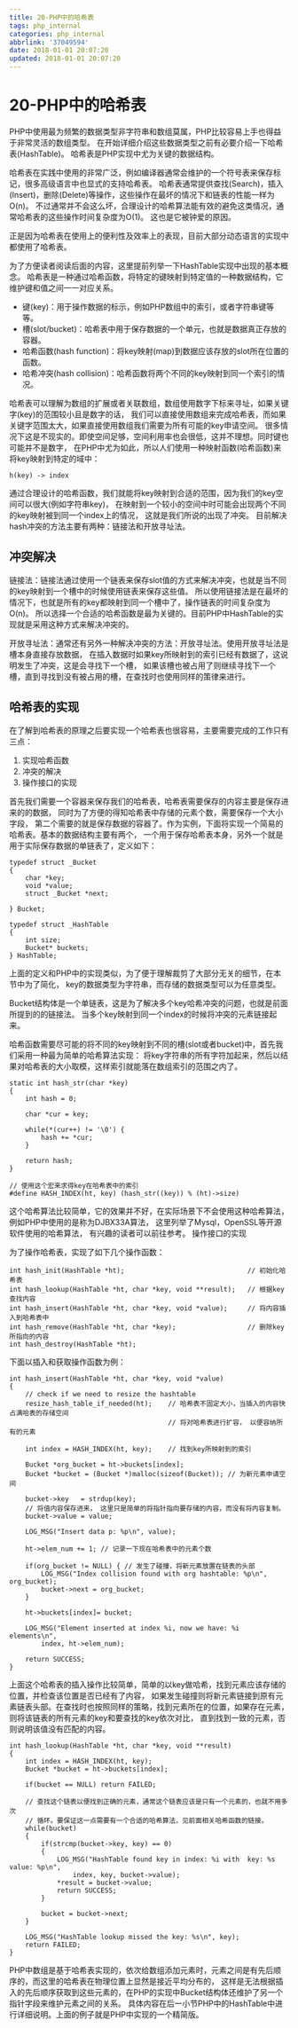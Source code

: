 ```yaml
---
title: 20-PHP中的哈希表
tags: php_internal
categories: php_internal
abbrlink: '37049594'
date: 2018-01-01 20:07:20
updated: 2018-01-01 20:07:20
---
```


# 20-PHP中的哈希表
PHP中使用最为频繁的数据类型非字符串和数组莫属，PHP比较容易上手也得益于非常灵活的数组类型。 在开始详细介绍这些数据类型之前有必要介绍一下哈希表(HashTable)。 哈希表是PHP实现中尤为关键的数据结构。

哈希表在实践中使用的非常广泛，例如编译器通常会维护的一个符号表来保存标记，很多高级语言中也显式的支持哈希表。 哈希表通常提供查找(Search)，插入(Insert)，删除(Delete)等操作，这些操作在最坏的情况下和链表的性能一样为O(n)。 不过通常并不会这么坏，合理设计的哈希算法能有效的避免这类情况，通常哈希表的这些操作时间复杂度为O(1)。 这也是它被钟爱的原因。

正是因为哈希表在使用上的便利性及效率上的表现，目前大部分动态语言的实现中都使用了哈希表。

为了方便读者阅读后面的内容，这里提前列举一下HashTable实现中出现的基本概念。 哈希表是一种通过哈希函数，将特定的键映射到特定值的一种数据结构，它维护键和值之间一一对应关系。

- 键(key)：用于操作数据的标示，例如PHP数组中的索引，或者字符串键等等。
- 槽(slot/bucket)：哈希表中用于保存数据的一个单元，也就是数据真正存放的容器。
- 哈希函数(hash function)：将key映射(map)到数据应该存放的slot所在位置的函数。
- 哈希冲突(hash collision)：哈希函数将两个不同的key映射到同一个索引的情况。

哈希表可以理解为数组的扩展或者关联数组，数组使用数字下标来寻址，如果关键字(key)的范围较小且是数字的话， 我们可以直接使用数组来完成哈希表，而如果关键字范围太大，如果直接使用数组我们需要为所有可能的key申请空间。 很多情况下这是不现实的。即使空间足够，空间利用率也会很低，这并不理想。同时键也可能并不是数字， 在PHP中尤为如此，所以人们使用一种映射函数(哈希函数)来将key映射到特定的域中：

    h(key) -> index

通过合理设计的哈希函数，我们就能将key映射到合适的范围，因为我们的key空间可以很大(例如字符串key)， 在映射到一个较小的空间中时可能会出现两个不同的key映射被到同一个index上的情况， 这就是我们所说的出现了冲突。 目前解决hash冲突的方法主要有两种：链接法和开放寻址法。
## 冲突解决

链接法：链接法通过使用一个链表来保存slot值的方式来解决冲突，也就是当不同的key映射到一个槽中的时候使用链表来保存这些值。 所以使用链接法是在最坏的情况下，也就是所有的key都映射到同一个槽中了，操作链表的时间复杂度为O(n)。 所以选择一个合适的哈希函数是最为关键的。目前PHP中HashTable的实现就是采用这种方式来解决冲突的。

开放寻址法：通常还有另外一种解决冲突的方法：开放寻址法。使用开放寻址法是槽本身直接存放数据， 在插入数据时如果key所映射到的索引已经有数据了，这说明发生了冲突，这是会寻找下一个槽， 如果该槽也被占用了则继续寻找下一个槽，直到寻找到没有被占用的槽，在查找时也使用同样的策律来进行。
## 哈希表的实现

在了解到哈希表的原理之后要实现一个哈希表也很容易，主要需要完成的工作只有三点：

1. 实现哈希函数
2. 冲突的解决
3. 操作接口的实现

首先我们需要一个容器来保存我们的哈希表，哈希表需要保存的内容主要是保存进来的的数据， 同时为了方便的得知哈希表中存储的元素个数，需要保存一个大小字段， 第二个需要的就是保存数据的容器了。作为实例，下面将实现一个简易的哈希表。基本的数据结构主要有两个， 一个用于保存哈希表本身，另外一个就是用于实际保存数据的单链表了，定义如下：

    typedef struct _Bucket
    {
        char *key;
        void *value;
        struct _Bucket *next;

    } Bucket;

    typedef struct _HashTable
    {
        int size;
        Bucket* buckets;
    } HashTable;

上面的定义和PHP中的实现类似，为了便于理解裁剪了大部分无关的细节，在本节中为了简化， key的数据类型为字符串，而存储的数据类型可以为任意类型。

Bucket结构体是一个单链表，这是为了解决多个key哈希冲突的问题，也就是前面所提到的的链接法。 当多个key映射到同一个index的时候将冲突的元素链接起来。

哈希函数需要尽可能的将不同的key映射到不同的槽(slot或者bucket)中，首先我们采用一种最为简单的哈希算法实现： 将key字符串的所有字符加起来，然后以结果对哈希表的大小取模，这样索引就能落在数组索引的范围之内了。

    static int hash_str(char *key)
    {
        int hash = 0;

        char *cur = key;

        while(*(cur++) != '\0') {
            hash += *cur;
        }

        return hash;
    }

    // 使用这个宏来求得key在哈希表中的索引
    #define HASH_INDEX(ht, key) (hash_str((key)) % (ht)->size)

这个哈希算法比较简单，它的效果并不好，在实际场景下不会使用这种哈希算法， 例如PHP中使用的是称为DJBX33A算法， 这里列举了Mysql，OpenSSL等开源软件使用的哈希算法， 有兴趣的读者可以前往参考。
操作接口的实现

为了操作哈希表，实现了如下几个操作函数：

    int hash_init(HashTable *ht);                               // 初始化哈希表
    int hash_lookup(HashTable *ht, char *key, void **result);   // 根据key查找内容
    int hash_insert(HashTable *ht, char *key, void *value);     // 将内容插入到哈希表中
    int hash_remove(HashTable *ht, char *key);                  // 删除key所指向的内容
    int hash_destroy(HashTable *ht);

下面以插入和获取操作函数为例：

    int hash_insert(HashTable *ht, char *key, void *value)
    {
        // check if we need to resize the hashtable
        resize_hash_table_if_needed(ht);    // 哈希表不固定大小，当插入的内容快占满哈表的存储空间
                                            // 将对哈希表进行扩容， 以便容纳所有的元素

        int index = HASH_INDEX(ht, key);    // 找到key所映射到的索引

        Bucket *org_bucket = ht->buckets[index];
        Bucket *bucket = (Bucket *)malloc(sizeof(Bucket)); // 为新元素申请空间

        bucket->key   = strdup(key);
        // 将值内容保存进来， 这里只是简单的将指针指向要存储的内容，而没有将内容复制。
        bucket->value = value;  

        LOG_MSG("Insert data p: %p\n", value);

        ht->elem_num += 1; // 记录一下现在哈希表中的元素个数

        if(org_bucket != NULL) { // 发生了碰撞，将新元素放置在链表的头部
            LOG_MSG("Index collision found with org hashtable: %p\n", org_bucket);
            bucket->next = org_bucket;
        }

        ht->buckets[index]= bucket;

        LOG_MSG("Element inserted at index %i, now we have: %i elements\n",
            index, ht->elem_num);

        return SUCCESS;
    }

上面这个哈希表的插入操作比较简单，简单的以key做哈希，找到元素应该存储的位置，并检查该位置是否已经有了内容， 如果发生碰撞则将新元素链接到原有元素链表头部。在查找时也按照同样的策略，找到元素所在的位置，如果存在元素， 则将该链表的所有元素的key和要查找的key依次对比， 直到找到一致的元素，否则说明该值没有匹配的内容。

    int hash_lookup(HashTable *ht, char *key, void **result)
    {
        int index = HASH_INDEX(ht, key);
        Bucket *bucket = ht->buckets[index];

        if(bucket == NULL) return FAILED;

        // 查找这个链表以便找到正确的元素，通常这个链表应该是只有一个元素的，也就不用多次
        // 循环。要保证这一点需要有一个合适的哈希算法，见前面相关哈希函数的链接。
        while(bucket)
        {
            if(strcmp(bucket->key, key) == 0)
            {
                LOG_MSG("HashTable found key in index: %i with  key: %s value: %p\n",
                    index, key, bucket->value);
                *result = bucket->value;    
                return SUCCESS;
            }

            bucket = bucket->next;
        }

        LOG_MSG("HashTable lookup missed the key: %s\n", key);
        return FAILED;
    }

PHP中数组是基于哈希表实现的，依次给数组添加元素时，元素之间是有先后顺序的，而这里的哈希表在物理位置上显然是接近平均分布的， 这样是无法根据插入的先后顺序获取到这些元素的，在PHP的实现中Bucket结构体还维护了另一个指针字段来维护元素之间的关系。 具体内容在后一小节PHP中的HashTable中进行详细说明。上面的例子就是PHP中实现的一个精简版。
